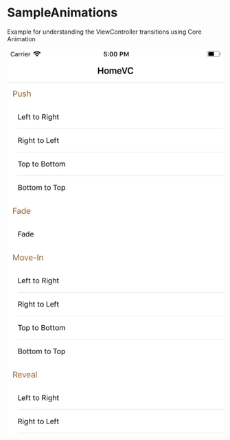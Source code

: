 # SampleAnimations
Example for understanding the ViewController transitions using Core Animation

![Alt text](https://github.com/drawRect/SampleAnimations/blob/master/Screenshots/transition-example.png "Transition")
